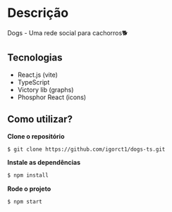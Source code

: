# Descrição

Dogs - Uma rede social para cachorros🐕

## Tecnologias

-   React.js (vite)
-   TypeScript
-   Victory lib (graphs)
-   Phosphor React (icons)

## Como utilizar?

**Clone o repositório**

```bash
$ git clone https://github.com/igorct1/dogs-ts.git
```

**Instale as dependências**

```bash
$ npm install
```

**Rode o projeto**

```bash
$ npm start
```
